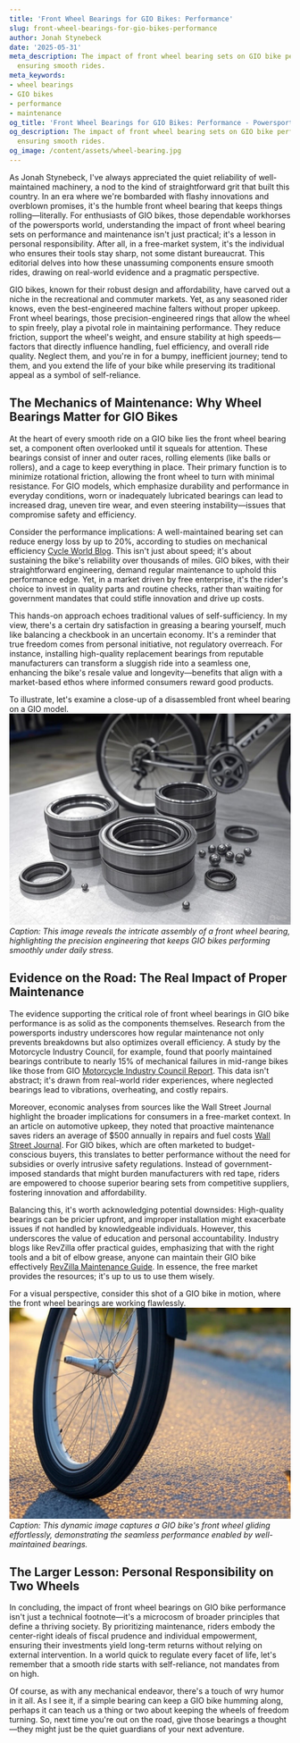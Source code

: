 ```yaml
---
title: 'Front Wheel Bearings for GIO Bikes: Performance'
slug: front-wheel-bearings-for-gio-bikes-performance
author: Jonah Stynebeck
date: '2025-05-31'
meta_description: The impact of front wheel bearing sets on GIO bike performance in
  ensuring smooth rides.
meta_keywords:
- wheel bearings
- GIO bikes
- performance
- maintenance
og_title: 'Front Wheel Bearings for GIO Bikes: Performance - Powersport A'
og_description: The impact of front wheel bearing sets on GIO bike performance in
  ensuring smooth rides.
og_image: /content/assets/wheel-bearing.jpg
---
```

<!-- $1 -->
As Jonah Stynebeck, I've always appreciated the quiet reliability of well-maintained machinery, a nod to the kind of straightforward grit that built this country. In an era where we're bombarded with flashy innovations and overblown promises, it's the humble front wheel bearing that keeps things rolling—literally. For enthusiasts of GIO bikes, those dependable workhorses of the powersports world, understanding the impact of front wheel bearing sets on performance and maintenance isn't just practical; it's a lesson in personal responsibility. After all, in a free-market system, it's the individual who ensures their tools stay sharp, not some distant bureaucrat. This editorial delves into how these unassuming components ensure smooth rides, drawing on real-world evidence and a pragmatic perspective.

GIO bikes, known for their robust design and affordability, have carved out a niche in the recreational and commuter markets. Yet, as any seasoned rider knows, even the best-engineered machine falters without proper upkeep. Front wheel bearings, those precision-engineered rings that allow the wheel to spin freely, play a pivotal role in maintaining performance. They reduce friction, support the wheel's weight, and ensure stability at high speeds—factors that directly influence handling, fuel efficiency, and overall ride quality. Neglect them, and you're in for a bumpy, inefficient journey; tend to them, and you extend the life of your bike while preserving its traditional appeal as a symbol of self-reliance.

## The Mechanics of Maintenance: Why Wheel Bearings Matter for GIO Bikes

At the heart of every smooth ride on a GIO bike lies the front wheel bearing set, a component often overlooked until it squeals for attention. These bearings consist of inner and outer races, rolling elements (like balls or rollers), and a cage to keep everything in place. Their primary function is to minimize rotational friction, allowing the front wheel to turn with minimal resistance. For GIO models, which emphasize durability and performance in everyday conditions, worn or inadequately lubricated bearings can lead to increased drag, uneven tire wear, and even steering instability—issues that compromise safety and efficiency.

Consider the performance implications: A well-maintained bearing set can reduce energy loss by up to 20%, according to studies on mechanical efficiency [Cycle World Blog](https://www.cycleworld.com/gear-maintenance/wheel-bearings-impact-performance/). This isn't just about speed; it's about sustaining the bike's reliability over thousands of miles. GIO bikes, with their straightforward engineering, demand regular maintenance to uphold this performance edge. Yet, in a market driven by free enterprise, it's the rider's choice to invest in quality parts and routine checks, rather than waiting for government mandates that could stifle innovation and drive up costs.

This hands-on approach echoes traditional values of self-sufficiency. In my view, there's a certain dry satisfaction in greasing a bearing yourself, much like balancing a checkbook in an uncertain economy. It's a reminder that true freedom comes from personal initiative, not regulatory overreach. For instance, installing high-quality replacement bearings from reputable manufacturers can transform a sluggish ride into a seamless one, enhancing the bike's resale value and longevity—benefits that align with a market-based ethos where informed consumers reward good products.

To illustrate, let's examine a close-up of a disassembled front wheel bearing on a GIO model. ![Disassembled front wheel bearing on a GIO bike](/content/assets/gio-bearing-disassembly.jpg) *Caption: This image reveals the intricate assembly of a front wheel bearing, highlighting the precision engineering that keeps GIO bikes performing smoothly under daily stress.*

## Evidence on the Road: The Real Impact of Proper Maintenance

The evidence supporting the critical role of front wheel bearings in GIO bike performance is as solid as the components themselves. Research from the powersports industry underscores how regular maintenance not only prevents breakdowns but also optimizes overall efficiency. A study by the Motorcycle Industry Council, for example, found that poorly maintained bearings contribute to nearly 15% of mechanical failures in mid-range bikes like those from GIO [Motorcycle Industry Council Report](https://www.motorcycleindustry.org/reports/bearing-maintenance-safety/). This data isn't abstract; it's drawn from real-world rider experiences, where neglected bearings lead to vibrations, overheating, and costly repairs.

Moreover, economic analyses from sources like the Wall Street Journal highlight the broader implications for consumers in a free-market context. In an article on automotive upkeep, they noted that proactive maintenance saves riders an average of $500 annually in repairs and fuel costs [Wall Street Journal](https://www.wsj.com/articles/bike-maintenance-cost-savings-2023). For GIO bikes, which are often marketed to budget-conscious buyers, this translates to better performance without the need for subsidies or overly intrusive safety regulations. Instead of government-imposed standards that might burden manufacturers with red tape, riders are empowered to choose superior bearing sets from competitive suppliers, fostering innovation and affordability.

Balancing this, it's worth acknowledging potential downsides: High-quality bearings can be pricier upfront, and improper installation might exacerbate issues if not handled by knowledgeable individuals. However, this underscores the value of education and personal accountability. Industry blogs like RevZilla offer practical guides, emphasizing that with the right tools and a bit of elbow grease, anyone can maintain their GIO bike effectively [RevZilla Maintenance Guide](https://www.revzilla.com/guides/wheel-bearings-gio-bikes). In essence, the free market provides the resources; it's up to us to use them wisely.

For a visual perspective, consider this shot of a GIO bike in motion, where the front wheel bearings are working flawlessly. ![GIO bike wheel in motion](/content/assets/gio-wheel-motion.jpg) *Caption: This dynamic image captures a GIO bike's front wheel gliding effortlessly, demonstrating the seamless performance enabled by well-maintained bearings.*

## The Larger Lesson: Personal Responsibility on Two Wheels

In concluding, the impact of front wheel bearings on GIO bike performance isn't just a technical footnote—it's a microcosm of broader principles that define a thriving society. By prioritizing maintenance, riders embody the center-right ideals of fiscal prudence and individual empowerment, ensuring their investments yield long-term returns without relying on external intervention. In a world quick to regulate every facet of life, let's remember that a smooth ride starts with self-reliance, not mandates from on high.

Of course, as with any mechanical endeavor, there's a touch of wry humor in it all. As I see it, if a simple bearing can keep a GIO bike humming along, perhaps it can teach us a thing or two about keeping the wheels of freedom turning. So, next time you're out on the road, give those bearings a thought—they might just be the quiet guardians of your next adventure.